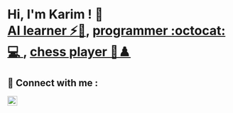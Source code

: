 <!--
**cyberkarim/cyberkarim** is a ✨ _special_ ✨ repository because its `README.md` (this file) appears on your GitHub profile.

Here are some ideas to get you started:

- 🔭 I’m currently working on ...
- 🌱 I’m currently learning ...
- 👯 I’m looking to collaborate on ...
- 🤔 I’m looking for help with ...
- 💬 Ask me about ...
- 📫 How to reach me: ...
- 😄 Pronouns: ...
- ⚡ Fun fact: ...
-->
<h1>Hi, I'm Karim ! 👋<br/><a href="https://www.kaggle.com/majdikarim">AI learner ⚡🏹</a>, <a href="https://leetcode.com/KARMA-SEAL/">programmer :octocat: 💻 </a>, <a href="https://lichess.org/@/cyberkarim"> chess player 🧠♟️ </a> </h1>  

<h2> 🤳 Connect with me : </h2>

<a href="https://www.linkedin.com/in/majdi-karim-3a4960197"><img align="left" alt="JoshMadakor | LinkedIn" width="22px" src="https://cdn.jsdelivr.net/npm/simple-icons@v3/icons/linkedin.svg" /></a>
<!--
**joshmadakor1/joshmadakor1** is a ✨ _special_ ✨ repository because its `README.md` (this file) appears on your GitHub profile.

Here are some ideas to get you started:

- 🔭 I’m currently working on ...
- 🌱 I’m currently learning ...
- 👯 I’m looking to collaborate on ...
- 🤔 I’m looking for help with ...
- 💬 Ask me about ...
- 📫 How to reach me: ...
- 😄 Pronouns: ...
- ⚡ Fun fact: ...
-->
